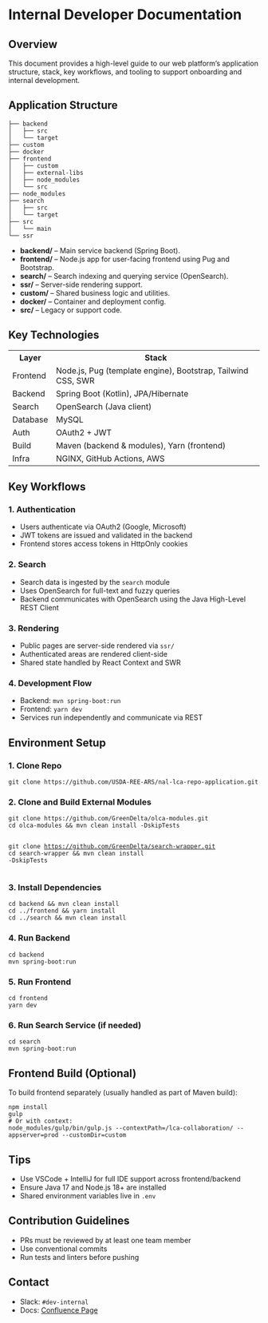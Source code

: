 <!DOCTYPE html>
<html lang="en">


<body>

  <h1>Internal Developer Documentation</h1>

  <h2>Overview</h2>
  <p>This document provides a high-level guide to our web platform’s application structure, stack, key workflows, and tooling to support onboarding and internal development.</p>

  <h2>Application Structure</h2>
  <pre><code>├── backend
│   ├── src
│   └── target
├── custom
├── docker
├── frontend
│   ├── custom
│   ├── external-libs
│   ├── node_modules
│   └── src
├── node_modules
├── search
│   ├── src
│   └── target
├── src
│   └── main
└── ssr</code></pre>

  <ul>
    <li><strong>backend/</strong> – Main service backend (Spring Boot).</li>
    <li><strong>frontend/</strong> – Node.js app for user-facing frontend using Pug and Bootstrap.</li>
    <li><strong>search/</strong> – Search indexing and querying service (OpenSearch).</li>
    <li><strong>ssr/</strong> – Server-side rendering support.</li>
    <li><strong>custom/</strong> – Shared business logic and utilities.</li>
    <li><strong>docker/</strong> – Container and deployment config.</li>
    <li><strong>src/</strong> – Legacy or support code.</li>
  </ul>

  <h2>Key Technologies</h2>
  <table>
    <tr><th>Layer</th><th>Stack</th></tr>
    <tr><td>Frontend</td><td>Node.js, Pug (template engine), Bootstrap, Tailwind CSS, SWR</td></tr>
    <tr><td>Backend</td><td>Spring Boot (Kotlin), JPA/Hibernate</td></tr>
    <tr><td>Search</td><td>OpenSearch (Java client)</td></tr>
    <tr><td>Database</td><td>MySQL</td></tr>
    <tr><td>Auth</td><td>OAuth2 + JWT</td></tr>
    <tr><td>Build</td><td>Maven (backend & modules), Yarn (frontend)</td></tr>
    <tr><td>Infra</td><td>NGINX, GitHub Actions, AWS</td></tr>
  </table>

  <h2>Key Workflows</h2>

  <h3>1. Authentication</h3>
  <ul>
    <li>Users authenticate via OAuth2 (Google, Microsoft)</li>
    <li>JWT tokens are issued and validated in the backend</li>
    <li>Frontend stores access tokens in HttpOnly cookies</li>
  </ul>

  <h3>2. Search</h3>
  <ul>
    <li>Search data is ingested by the <code>search</code> module</li>
    <li>Uses OpenSearch for full-text and fuzzy queries</li>
    <li>Backend communicates with OpenSearch using the Java High-Level REST Client</li>
  </ul>

  <h3>3. Rendering</h3>
  <ul>
    <li>Public pages are server-side rendered via <code>ssr/</code></li>
    <li>Authenticated areas are rendered client-side</li>
    <li>Shared state handled by React Context and SWR</li>
  </ul>

  <h3>4. Development Flow</h3>
  <ul>
    <li>Backend: <code>mvn spring-boot:run</code></li>
    <li>Frontend: <code>yarn dev</code></li>
    <li>Services run independently and communicate via REST</li>
  </ul>

  <h2>Environment Setup</h2>

  <h3>1. Clone Repo</h3>
  <pre><code>git clone https://github.com/USDA-REE-ARS/nal-lca-repo-application.git</code></pre>

  <h3>2. Clone and Build External Modules</h3>
  <pre><code>git clone https://github.com/GreenDelta/olca-modules.git
cd olca-modules && mvn clean install -DskipTests

git clone https://github.com/GreenDelta/search-wrapper.git
cd search-wrapper && mvn clean install -DskipTests</code></pre>

  <h3>3. Install Dependencies</h3>
  <pre><code>cd backend && mvn clean install
cd ../frontend && yarn install
cd ../search && mvn clean install</code></pre>

  <h3>4. Run Backend</h3>
  <pre><code>cd backend
mvn spring-boot:run</code></pre>

  <h3>5. Run Frontend</h3>
  <pre><code>cd frontend
yarn dev</code></pre>

  <h3>6. Run Search Service (if needed)</h3>
  <pre><code>cd search
mvn spring-boot:run</code></pre>

  <h2>Frontend Build (Optional)</h2>
  <p>To build frontend separately (usually handled as part of Maven build):</p>
  <pre><code>npm install
gulp
# Or with context:
node_modules/gulp/bin/gulp.js --contextPath=/lca-collaboration/ --appserver=prod --customDir=custom</code></pre>

  <h2>Tips</h2>
  <ul>
    <li>Use VSCode + IntelliJ for full IDE support across frontend/backend</li>
    <li>Ensure Java 17 and Node.js 18+ are installed</li>
    <li>Shared environment variables live in <code>.env</code></li>
  </ul>

  <h2>Contribution Guidelines</h2>
  <ul>
    <li>PRs must be reviewed by at least one team member</li>
    <li>Use conventional commits</li>
    <li>Run tests and linters before pushing</li>
  </ul>

  <h2>Contact</h2>
  <ul>
    <li>Slack: <code>#dev-internal</code></li>
    <li>Docs: <a href="https://your-docs-url">Confluence Page</a></li>
  </ul>

</body>
</html>
